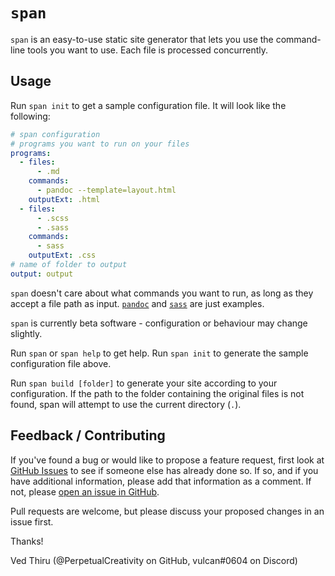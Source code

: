 # `span`

`span` is an easy-to-use static site generator that lets you use the command-line tools you want to use. Each file is processed concurrently.

## Usage

Run `span init` to get a sample configuration file. It will look like the following:

```yaml
# span configuration
# programs you want to run on your files
programs:
  - files:
      - .md
    commands:
      - pandoc --template=layout.html
    outputExt: .html
  - files:
      - .scss
      - .sass
    commands:
      - sass
    outputExt: .css
# name of folder to output
output: output
```

`span` doesn't care about what commands you want to run, as long as they accept a file path as input. [`pandoc`](https://pandoc.org) and [`sass`](https://sass-lang.com) are just examples.

`span` is currently beta software - configuration or behaviour may change slightly.

Run `span` or `span help` to get help. Run `span init` to generate the sample configuration file above.

Run `span build [folder]` to generate your site according to your configuration. If the path to the folder containing the original files is not found, span will attempt to use the current directory (`.`).

## Feedback / Contributing

If you've found a bug or would like to propose a feature request, first look at [GitHub Issues](https://github.com/PerpetualCreativity/span/issues) to see if someone else has already done so. If so, and if you have additional information, please add that information as a comment. If not, please [open an issue in GitHub](https://github.com/PerpetualCreativity/span/issues/new).

Pull requests are welcome, but please discuss your proposed changes in an issue first.

Thanks!

Ved Thiru (@PerpetualCreativity on GitHub, vulcan#0604 on Discord)
